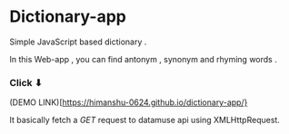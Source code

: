 # Dictionary-app
Simple JavaScript based dictionary .

In this Web-app , you can find antonym , synonym and rhyming words .

### Click ⬇
(DEMO LINK)[https://himanshu-0624.github.io/dictionary-app/}

It basically fetch a *GET* request to datamuse api using  XMLHttpRequest.





